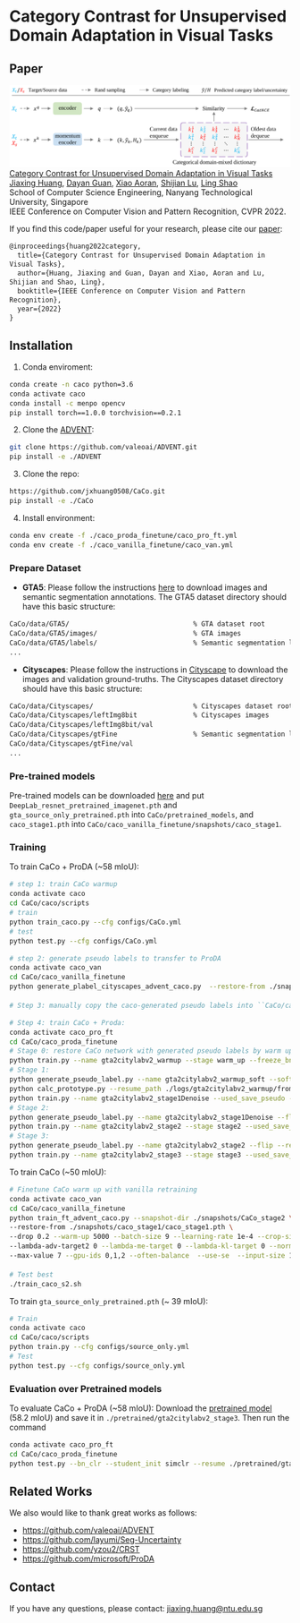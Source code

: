 # Category Contrast for Unsupervised Domain Adaptation in Visual Tasks


## Paper
![](./teaser.png)
[Category Contrast for Unsupervised Domain Adaptation in Visual Tasks](xxxx)  
 [Jiaxing Huang](https://scholar.google.com/citations?user=czirNcwAAAAJ&hl=en&oi=ao), [Dayan Guan](https://scholar.google.com/citations?user=9jp9QAsAAAAJ&hl=en), [Xiao Aoran](https://scholar.google.com/citations?user=yGKsEpAAAAAJ&hl=en), [Shijian Lu](https://scholar.google.com/citations?user=uYmK-A0AAAAJ&hl=en), [Ling Shao](https://scholar.google.com/citations?user=z84rLjoAAAAJ&hl=en)  
 School of Computer Science Engineering, Nanyang Technological University, Singapore  
IEEE Conference on Computer Vision and Pattern Recognition, CVPR 2022.
 
If you find this code/paper useful for your research, please cite our [paper](xxx):

```
@inproceedings{huang2022category,
  title={Category Contrast for Unsupervised Domain Adaptation in Visual Tasks},
  author={Huang, Jiaxing and Guan, Dayan and Xiao, Aoran and Lu, Shijian and Shao, Ling},
  booktitle={IEEE Conference on Computer Vision and Pattern Recognition},
  year={2022}
}

```

## Installation
1. Conda enviroment:
```bash
conda create -n caco python=3.6
conda activate caco
conda install -c menpo opencv
pip install torch==1.0.0 torchvision==0.2.1
```

2. Clone the [ADVENT](https://github.com/valeoai/ADVENT):
```bash
git clone https://github.com/valeoai/ADVENT.git
pip install -e ./ADVENT
```

3. Clone the repo:
```bash
https://github.com/jxhuang0508/CaCo.git
pip install -e ./CaCo
```

4. Install environment:
```bash
conda env create -f ./caco_proda_finetune/caco_pro_ft.yml
conda env create -f ./caco_vanilla_finetune/caco_van.yml
```

### Prepare Dataset
* **GTA5**: Please follow the instructions [here](https://download.visinf.tu-darmstadt.de/data/from_games/) to download images and semantic segmentation annotations. The GTA5 dataset directory should have this basic structure:
```bash
CaCo/data/GTA5/                               % GTA dataset root
CaCo/data/GTA5/images/                        % GTA images
CaCo/data/GTA5/labels/                        % Semantic segmentation labels
...
```

* **Cityscapes**: Please follow the instructions in [Cityscape](https://www.cityscapes-dataset.com/) to download the images and validation ground-truths. The Cityscapes dataset directory should have this basic structure:
```bash
CaCo/data/Cityscapes/                         % Cityscapes dataset root
CaCo/data/Cityscapes/leftImg8bit              % Cityscapes images
CaCo/data/Cityscapes/leftImg8bit/val
CaCo/data/Cityscapes/gtFine                   % Semantic segmentation labels
CaCo/data/Cityscapes/gtFine/val
...
```

### Pre-trained models
Pre-trained models can be downloaded [here](https://github.com/jxhuang0508/CaCo/releases/tag/Pre-train) and put ```DeepLab_resnet_pretrained_imagenet.pth``` and ```gta_source_only_pretrained.pth``` into ```CaCo/pretrained_models```, and ```caco_stage1.pth``` into ```CaCo/caco_vanilla_finetune/snapshots/caco_stage1```. 

### Training
To train CaCo + ProDA (~58 mIoU):
```bash
# step 1: train CaCo warmup
conda activate caco
cd CaCo/caco/scripts
# train
python train_caco.py --cfg configs/CaCo.yml
# test
python test.py --cfg configs/CaCo.yml
```
```bash
# step 2: generate pseudo labels to transfer to ProDA
conda activate caco_van
cd CaCo/caco_vanilla_finetune
python generate_plabel_cityscapes_advent_caco.py  --restore-from ./snapshots/caco_stage1/caco_stage1.pth

# Step 3: manually copy the caco-generated pseudo labels into ``CaCo/caco_proda_finetune/Pseudo/train_all```.
```
```bash
# Step 4: train CaCo + Proda:
conda activate caco_pro_ft
cd CaCo/caco_proda_finetune
# Stage 0: restore CaCo network with generated pseudo labels by warm up  
python train.py --name gta2citylabv2_warmup --stage warm_up --freeze_bn --gan LS --lr 2.5e-4 --adv 0.01 --no_resume --used_save_pseudo --path_LP ./Pseudo/train_all
# Stage 1:  
python generate_pseudo_label.py --name gta2citylabv2_warmup_soft --soft --resume_path ./logs/gta2citylabv2_warmup/from_gta5_to_cityscapes_on_deeplabv2_best_model.pkl --no_droplast  
python calc_prototype.py --resume_path ./logs/gta2citylabv2_warmup/from_gta5_to_cityscapes_on_deeplabv2_best_model.pkl  
python train.py --name gta2citylabv2_stage1Denoise --used_save_pseudo --ema --proto_rectify --moving_prototype --path_soft Pseudo/gta2citylabv2_warmup_soft --resume_path ./logs/gta2citylabv2_warmup/from_gta5_to_cityscapes_on_deeplabv2_best_model.pkl --proto_consistW 10 --rce --regular_w 0.1
# Stage 2:  
python generate_pseudo_label.py --name gta2citylabv2_stage1Denoise --flip --resume_path ./logs/gta2citylabv2_stage1Denoise/from_gta5_to_cityscapes_on_deeplabv2_best_model.pkl --no_droplast  
python train.py --name gta2citylabv2_stage2 --stage stage2 --used_save_pseudo --path_LP Pseudo/gta2citylabv2_stage1Denoise --resume_path ./logs/gta2citylabv2_stage1Denoise/from_gta5_to_cityscapes_on_deeplabv2_best_model.pkl --S_pseudo 1 --threshold 0.95 --distillation 1 --finetune --lr 6e-4 --student_init simclr --bn_clr --no_resume  
# Stage 3:  
python generate_pseudo_label.py --name gta2citylabv2_stage2 --flip --resume_path ./logs/gta2citylabv2_stage2/from_gta5_to_cityscapes_on_deeplabv2_best_model.pkl --no_droplast --bn_clr --student_init simclr  
python train.py --name gta2citylabv2_stage3 --stage stage3 --used_save_pseudo --path_LP Pseudo/gta2citylabv2_stage2 --resume_path ./logs/gta2citylabv2_stage2/from_gta5_to_cityscapes_on_deeplabv2_best_model.pkl --S_pseudo 1 --threshold 0.95 --distillation 1 --finetune --lr 6e-4 --student_init simclr --bn_clr --ema_bn

```

To train CaCo (~50 mIoU):
```bash
# Finetune CaCo warm up with vanilla retraining
conda activate caco_van
cd CaCo/caco_vanilla_finetune
python train_ft_advent_caco.py --snapshot-dir ./snapshots/CaCo_stage2 \  
--restore-from ./snapshots/caco_stage1/caco_stage1.pth \  
--drop 0.2 --warm-up 5000 --batch-size 9 --learning-rate 1e-4 --crop-size 512,256 --lambda-seg 0.1 --lambda-adv-target1 0 \  
--lambda-adv-target2 0 --lambda-me-target 0 --lambda-kl-target 0 --norm-style gn --class-balance --only-hard-label 80 \  
--max-value 7 --gpu-ids 0,1,2 --often-balance  --use-se  --input-size 1280,640  --train_bn  --autoaug False --save-pred-every 1000

# Test best
./train_caco_s2.sh
```

To train ```gta_source_only_pretrained.pth``` (~ 39 mIoU):
```bash
# Train
conda activate caco
cd CaCo/caco/scripts
python train.py --cfg configs/source_only.yml
# Test
python test.py --cfg configs/source_only.yml
```

### Evaluation over Pretrained models

To evaluate CaCo + ProDA (~58 mIoU):
Download the [pretrained model](xxxx) (58.2 mIoU) and save it in `./pretrained/gta2citylabv2_stage3`. Then run the command
```bash
conda activate caco_pro_ft
cd CaCo/caco_proda_finetune
python test.py --bn_clr --student_init simclr --resume ./pretrained/gta2citylabv2_stage3/from_gta5_to_cityscapes_on_deeplabv2_best_model.pkl
```


 ## Related Works
 We also would like to thank great works as follows:
 - https://github.com/valeoai/ADVENT
 - https://github.com/layumi/Seg-Uncertainty
 - https://github.com/yzou2/CRST
 - https://github.com/microsoft/ProDA


## Contact
If you have any questions, please contact: jiaxing.huang@ntu.edu.sg

